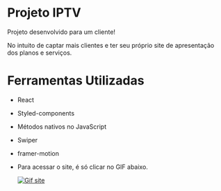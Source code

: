 <html>

# Projeto IPTV

Projeto desenvolvido para um cliente!

No intuito de captar mais clientes e ter seu próprio site de apresentação dos planos e serviços.

# Ferramentas Utilizadas

- React

- Styled-components

- Métodos nativos no JavaScript

- Swiper

- framer-motion


- Para acessar o site, é só clicar no GIF abaixo.

    <div>
    <a href="https://primelink-tv.store">
    <img src="./public/site-IPTV.gif" alt="Gif site"/>
    </a>
    
    </div>

</html>

